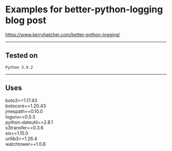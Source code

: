 # Examples for better-python-logging blog post

https://www.kerryhatcher.com/better-python-logging/

---

## Tested on

`Python 3.9.2`

---

## Uses

boto3==1.17.43  
botocore==1.20.43  
jmespath==0.10.0  
loguru==0.5.3  
python-dateutil==2.8.1  
s3transfer==0.3.6  
six==1.15.0  
urllib3==1.26.4  
watchtower==1.0.6  

